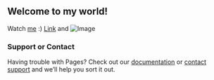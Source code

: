 ## Welcome to my world!

Watch [me](https://github.com/LaraEvdokimova/photo/blob/master/photo.JPG?raw=true) :)
[Link](https://github.com/LaraEvdokimova/photo/blob/master/photo.JPG?raw=true) and ![Image](src)

### Support or Contact
Having trouble with Pages? Check out our [documentation](https://docs.github.com/categories/github-pages-basics/) or [contact support](https://github.com/contact) and we’ll help you sort it out.
